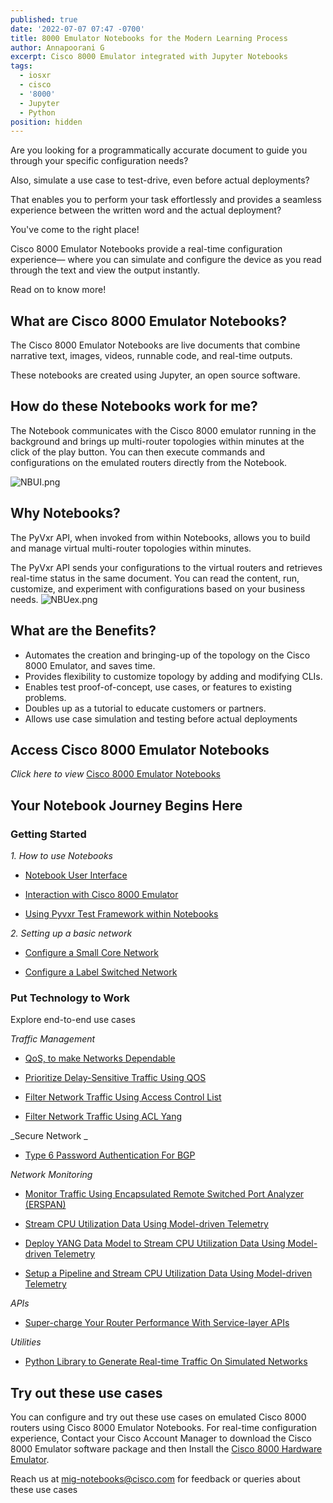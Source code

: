 ```yaml
---
published: true
date: '2022-07-07 07:47 -0700'
title: 8000 Emulator Notebooks for the Modern Learning Process
author: Annapoorani G
excerpt: Cisco 8000 Emulator integrated with Jupyter Notebooks
tags:
  - iosxr
  - cisco
  - '8000'
  - Jupyter
  - Python
position: hidden
---
```

Are you looking for a programmatically accurate document to guide you through your specific configuration needs?
 
Also, simulate a use case to test-drive, even before actual deployments? 
 
That enables you to perform your task effortlessly and provides a seamless experience between the written word and the actual deployment? 
 
You've come to the right place!

Cisco 8000 Emulator Notebooks provide a real-time configuration experience— where you can simulate and configure the device as you read through the text and view the output instantly.

 
Read on to know more!

## What are Cisco 8000 Emulator Notebooks?
The Cisco 8000 Emulator Notebooks are live documents that combine narrative text, images, videos, runnable code, and real-time outputs. 
 
These notebooks are created using Jupyter, an open source software.

## How do these Notebooks work for me?
The Notebook communicates with the Cisco 8000 emulator running in the background and brings up multi-router topologies within minutes at the click of the play button. You can then execute commands and configurations on the emulated routers directly from the Notebook. 

![NBUI.png]({{site.baseurl}}/images/NBUI.png)

## Why Notebooks?
The PyVxr API, when invoked from within Notebooks, allows you to build and manage virtual multi-router topologies within minutes.
 
The PyVxr API sends your configurations to the virtual routers and retrieves real-time status in the same document. You can read the content, run, customize, and experiment with configurations based on your business needs.
![NBUex.png]({{site.baseurl}}/images/NBUex.png)

## What are the Benefits?
* Automates the creation and bringing-up of the topology on the Cisco 8000 Emulator, and saves time.
* Provides flexibility to customize topology by adding and modifying CLIs.
* Enables test proof-of-concept, use cases, or features to existing problems.
* Doubles up as a tutorial to educate customers or partners.
* Allows use case simulation and testing before actual deployments

## Access Cisco 8000 Emulator Notebooks
*Click here to view* [Cisco 8000 Emulator Notebooks](https://github.com/ios-xr/network-notebooks)

## Your Notebook Journey Begins Here
### Getting Started
_1. How to use Notebooks_

* [Notebook User Interface](https://github.com/ios-xr/network-notebooks/blob/main/Getting-Started/How-to-use-Notebooks/Using_Notebooks.ipynb)

* [Interaction with Cisco 8000 Emulator](https://github.com/ios-xr/network-notebooks/blob/main/Getting-Started/How-to-use-Notebooks/Notebook-magic.ipynb) 

* [Using Pyvxr Test Framework within Notebooks](https://github.com/ios-xr/network-notebooks/blob/main/Getting-Started/How-to-use-Notebooks/Test-framework.ipynb)


_2. Setting up a basic network_

* [Configure a Small Core Network](https://github.com/ios-xr/network-notebooks/blob/main/Getting-Started/Setting-Up-Basic-Network/Small-Core/SmallCore.ipynb)

* [Configure a Label Switched Network](https://github.com/ios-xr/network-notebooks/blob/main/Getting-Started/Setting-Up-Basic-Network/Ospf-Mpls/ospf-mpls.ipynb)
### Put Technology to Work
Explore end-to-end use cases

_Traffic Management_

* [QoS, to make Networks Dependable](https://github.com/ios-xr/network-notebooks/blob/main/Put-Technology-to-Work/QoS/QoS-policies.ipynb)

* [Prioritize Delay-Sensitive Traffic Using QOS](https://github.com/ios-xr/network-notebooks/blob/main/Put-Technology-to-Work/QoS/QoS-high-priority-flows.ipynb)

* [Filter Network Traffic Using Access Control List ](https://github.com/ios-xr/network-notebooks/blob/main/Put-Technology-to-Work/ACL/Access-Control-List.ipynb)

* [Filter Network Traffic Using ACL Yang ](https://github.com/ios-xr/network-notebooks/blob/main/Put-Technology-to-Work/ACL/ACLyang.ipynb)

_Secure Network _

* [Type 6 Password Authentication For BGP](https://github.com/ios-xr/network-notebooks/blob/main/Put-Technology-to-Work/BGP-Type6-Password-Encryption/Type6-BGP-4-Routers.ipynb)

_Network Monitoring_

* [Monitor Traffic Using Encapsulated Remote Switched Port Analyzer (ERSPAN)](https://github.com/ios-xr/network-notebooks/blob/main/Put-Technology-to-Work/ERSPAN/erspan.ipynb)

* [Stream CPU Utilization Data Using Model-driven Telemetry](https://github.com/ios-xr/network-notebooks/blob/main/Put-Technology-to-Work/Telemetry/TelemetryDialOutCLI.ipynb)

* [Deploy YANG Data Model to Stream CPU Utilization Data Using Model-driven Telemetry](https://github.com/ios-xr/network-notebooks/blob/main/Put-Technology-to-Work/Telemetry/TelemetryDialOutYang.ipynb)

* [Setup a Pipeline and Stream CPU Utilization Data Using Model-driven Telemetry](https://github.com/ios-xr/network-notebooks/blob/main/Put-Technology-to-Work/Telemetry/TelemetryDialOutGPB-Yang.ipynb)

_APIs_

* [Super-charge Your Router Performance With Service-layer APIs](https://github.com/ios-xr/network-notebooks/blob/main/Put-Technology-to-Work/ServiceLayer/ServiceLayerAPI.ipynb) 

_Utilities_

* [Python Library to Generate Real-time Traffic On Simulated Networks](https://github.com/ios-xr/network-notebooks/blob/main/Put-Technology-to-Work/trafficUtils/README.md) 

## Try out these use cases
You can configure and try out these use cases on emulated Cisco 8000 routers using Cisco 8000 Emulator Notebooks. 
For real-time configuration experience, Contact your Cisco Account Manager to download the Cisco 8000 Emulator software package and then Install the [Cisco 8000 Hardware Emulator](https://www.cisco.com/c/en/us/td/docs/iosxr/cisco8000-emulator/cisco8000-hardware-emulator-installation-guide.html).

Reach us at [mig-notebooks@cisco.com]() for feedback or queries about these use cases